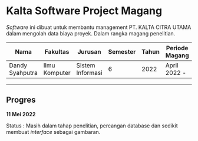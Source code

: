 # Kalta Software Project Magang

*Software* ini dibuat untuk membantu management PT. KALTA CITRA UTAMA dalam mengolah data biaya proyek. Dalam rangka magang penelitian.


| Nama | Fakultas | Jurusan | Semester | Tahun | Periode Magang |
| ---- | -------- | ------- | -------- | ----- | --- |
| Dandy Syahputra | Ilmu Komputer | Sistem Informasi | 6 | 2022 | April 2022 - |



---
## Progres 

**11 Mei 2022**

Status  :   Masih dalam tahap penelitian, percangan database dan sedikit membuat *interface* sebagai gambaran.

